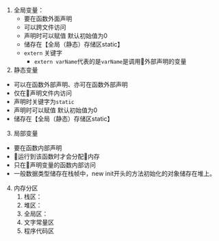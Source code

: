 1.  全局变量：
    * 要在函数外面声明
    * 可以跨文件访问
    * 声明时可以赋值 默认初始值为0
    * 储存在【全局（静态）存储区static】
    * `extern` 关键字
        * `extern varName`代表的是`varName`是调用外部声明的变量
2. 静态变量 
* 可以在函数外部声明、亦可在函数外部声明
* 仅在声明文件内访问
* 声明时关键字为`static`
* 声明时可以赋值 默认初始值为0
* 储存在【全局（静态）存储区static】

3. 局部变量
* 要在函数内部声明
* 运行到该函数时才会分配内存
* 只在声明变量的函数内部访问
* 一般数据类型储存在栈帧中，new init开头的方法初始化的对象储存在堆上。

4. 内存分区
    1. 栈区：
    2. 堆区：
    3. 全局区：
    4. 文字常量区
    5. 程序代码区
